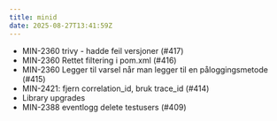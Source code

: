 ```yaml
---
title: minid
date: 2025-08-27T13:41:59Z
---
```

- MIN-2360 trivy - hadde feil versjoner (#417)
- MIN-2360 Rettet filtering i pom.xml (#416)
- MIN-2360 Legger til varsel når man legger til en påloggingsmetode (#415)
- MIN-2421: fjern correlation_id, bruk trace_id (#414)
- Library upgrades
- MIN-2388 eventlogg delete testusers (#409)

